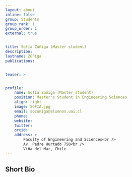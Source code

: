 ```yaml
---
layout: about
inline: false
group: Students
group_rank: 1
group_order: 1
external: true


title: Sofía Zúñiga (Master student)
description: 
lastname: Zúñiga
publications: 


teaser: >


profile:
    name: Sofía Zúñiga (Master student)
    position: Master's Student in Engineering Sciences
    align: right
    image: SOFIA.jpg
    email: sozuniga@alumnos.uai.cl
    phone: 
    website: 
    twitter: 
    orcid: 
    address: >
        Faculty of Engineering and Sciences<br />
        Av. Padre Hurtado 750<br />        
        Viña del Mar, Chile
---
```




## Short Bio

